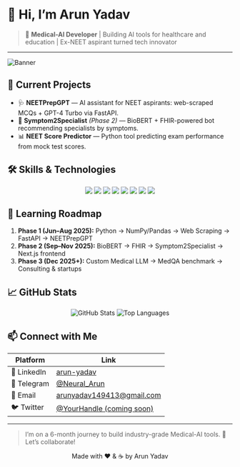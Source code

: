 # 👋 Hi, I’m Arun Yadav

> 🚀 **Medical-AI Developer** | Building AI tools for healthcare and education | Ex-NEET aspirant turned tech innovator

---

![Banner](https://via.placeholder.com/1000x200.png?text=Arun+Yadav+%7C+Medical-AI+Developer+%7C+#comeback)

## 🔭 Current Projects

- 🩺 **NEETPrepGPT** — AI assistant for NEET aspirants: web-scraped MCQs + GPT-4 Turbo via FastAPI.
- 🤖 **Symptom2Specialist** *(Phase 2)* — BioBERT + FHIR-powered bot recommending specialists by symptoms.
- 📊 **NEET Score Predictor** — Python tool predicting exam performance from mock test scores.

## 🛠️ Skills & Technologies

<p align="center">
  <img src="https://img.shields.io/badge/Python-3776AB?style=for-the-badge&logo=python&logoColor=white" />
  <img src="https://img.shields.io/badge/FastAPI-009688?style=for-the-badge&logo=fastapi&logoColor=white" />
  <img src="https://img.shields.io/badge/NumPy-013243?style=for-the-badge&logo=numpy&logoColor=white" />
  <img src="https://img.shields.io/badge/Pandas-150458?style=for-the-badge&logo=pandas&logoColor=white" />
  <img src="https://img.shields.io/badge/OpenAI-412991?style=for-the-badge&logo=openai&logoColor=white" />
  <img src="https://img.shields.io/badge/BioBERT-0A0A0A?style=for-the-badge&logo=transformers&logoColor=white" />
  <img src="https://img.shields.io/badge/Docker-2496ED?style=for-the-badge&logo=docker&logoColor=white" />
  <img src="https://img.shields.io/badge/Deployment-AWS%20%7C%20Render?style=for-the-badge&logo=aws&logoColor=white" />
</p>

## 🌱 Learning Roadmap

1. **Phase 1 (Jun–Aug 2025):** Python → NumPy/Pandas → Web Scraping → FastAPI → NEETPrepGPT  
2. **Phase 2 (Sep–Nov 2025):** BioBERT → FHIR → Symptom2Specialist → Next.js frontend  
3. **Phase 3 (Dec 2025+):** Custom Medical LLM → MedQA benchmark → Consulting & startups

## 📈 GitHub Stats

<p align="center">
  <img src="https://github-readme-stats.vercel.app/api?username=neural-arun&show_icons=true&theme=radical" alt="GitHub Stats" />
  <img src="https://github-readme-stats.vercel.app/api/top-langs/?username=neural-arun&layout=compact&theme=radical" alt="Top Languages" />
</p>

## 📫 Connect with Me

| Platform  | Link                                                                                  |
|-----------|---------------------------------------------------------------------------------------|
| 🔗 LinkedIn | [arun-yadav](https://www.linkedin.com/in/arun-yadav-768052368)                     |
| 💬 Telegram | [@Neural_Arun](https://t.me/Neural_Arun)                                             |
| 📧 Email    | arunyadav149413@gmail.com                                                            |
| 🐦 Twitter  | [@YourHandle (coming soon)](https://twitter.com)                                     |

---

> I’m on a 6-month journey to build industry-grade Medical-AI tools. 🌟 Let’s collaborate!

<p align="center">Made with ❤️ & ☕ by Arun Yadav</p>
